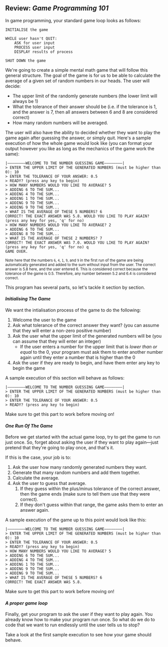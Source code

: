 ## Review: _Game Programming 101_

In game programming, your standard game loop looks as follows:

```
INITIALISE the game

WHILE user hasn't QUIT:
    ASK for user input
    PROCESS user input
    DISPLAY results of process

SHUT DOWN the game
```

We're going to create a simple mental math game that will follow this general structure. The goal of the game is for us to be able to calculate the average of a given set of random numbers in our heads. The user will decide:

- The upper limit of the randomly generate numbers (the lower limit will always be 1)
- What the tolerance of their answer should be (i.e. if the tolerance is 1, and the answer is 7, then all answers between 6 and 8 are considered correct)
- How many random numbers will be averaged.

The user will also have the ability to decided whether they want to play the game again after guessing the answer, or simply quit. Here's a sample execution of how the whole game would look like (you can format your output however you like as long as the mechanics of the game work the same):

```
|————————WELCOME TO THE NUMBER GUESSING GAME————————|
> ENTER THE UPPER LIMIT OF THE GENERATED NUMBERS (must be higher than 0): 10
> ENTER THE TOLERANCE OF YOUR ANSWER: 0.5
> READY? (press any key to begin) 
> HOW MANY NUMBERS WOULD YOU LIKE TO AVERAGE? 5
> ADDING 6 TO THE SUM...
> ADDING 4 TO THE SUM...
> ADDING 1 TO THE SUM...
> ADDING 9 TO THE SUM...
> ADDING 9 TO THE SUM...
> WHAT IS THE AVERAGE OF THESE 5 NUMBERS? 6
CORRECT! THE EXACT ANSWER WAS 5.8. WOULD YOU LIKE TO PLAY AGAIN? (press any key for yes, 'q' for no) 
> HOW MANY NUMBERS WOULD YOU LIKE TO AVERAGE? 2
> ADDING 6 TO THE SUM...
> ADDING 8 TO THE SUM...
> WHAT IS THE AVERAGE OF THESE 2 NUMBERS? 7
CORRECT! THE EXACT ANSWER WAS 7.0. WOULD YOU LIKE TO PLAY AGAIN? (press any key for yes, 'q' for no) q
GAME OVER.
```

<sub>Note here that the numbers `6`, `4`, `1`, `9`, and `9` in the first run of the game are being automatically generated and added to the sum without input from the user. The correct answer is 5.8 here, and the user entered 6. This is considered correct because the tolerance of the game is 0.5. Therefore, any number between 5.2 and 6.4 is considered correct.</sub>

This program has several parts, so let's tackle it section by section.

#### ***Initialising The Game***

We want the intialisation process of the game to do the following:

1. Welcome the user to the game
2. Ask what tolerance of the correct answer they want? (you can assume that they will enter a non-zero positive number)
3. Ask the user what the upper limit of the generated numbers will be (you can assume that they will enter an integer)
    - If the user enters a number for the upper limit that is _lower than or equal_ to the 0, your program must ask them to enter another number again until they enter a number that is higher than the 0
5. Ask the user if they are ready to begin, and have them enter any key to begin the game

A sample execution of this section will behave as follows:

```commandline
|————————WELCOME TO THE NUMBER GUESSING GAME————————|
> ENTER THE UPPER LIMIT OF THE GENERATED NUMBERS (must be higher than 0): 10
> ENTER THE TOLERANCE OF YOUR ANSWER: 0.5
> READY? (press any key to begin) 
```

Make sure to get this part to work before moving on!

#### ***One Run Of The Game***

Before we get started with the actual game loop, try to get the game to run just once. So, forget about asking the user if they want to play again—just pretend that they're going to play once, and that's it.

If this is the case, your job is to:

1. Ask the user how many randomly generated numbers they want.
2. Generate that many random numbers and add them together.
3. Calculate the average.
4. Ask the user to guess that average.
    1. If they guess within the plus/minus tolerance of the correct answer, then the game ends (make sure to tell them use that they were correct).
    2. If they don't guess within that range, the game asks them to enter an answer again.

A sample execution of the game up to this point would look like this:

```
|————————WELCOME TO THE NUMBER GUESSING GAME————————|
> ENTER THE UPPER LIMIT OF THE GENERATED NUMBERS (must be higher than 0): 10
> ENTER THE TOLERANCE OF YOUR ANSWER: 0.5
> READY? (press any key to begin) 
> HOW MANY NUMBERS WOULD YOU LIKE TO AVERAGE? 5
> ADDING 6 TO THE SUM...
> ADDING 4 TO THE SUM...
> ADDING 1 TO THE SUM...
> ADDING 9 TO THE SUM...
> ADDING 9 TO THE SUM...
> WHAT IS THE AVERAGE OF THESE 5 NUMBERS? 6
CORRECT! THE EXACT ANSWER WAS 5.8.
```

Make sure to get this part to work before moving on!

#### ***A proper game loop***

Finally, get your program to ask the user if they want to play again. You already know how to make your program run once. So what do we do to code that we want to run endlessly until the user tells us to stop?

Take a look at the first sample execution to see how your game should behave.